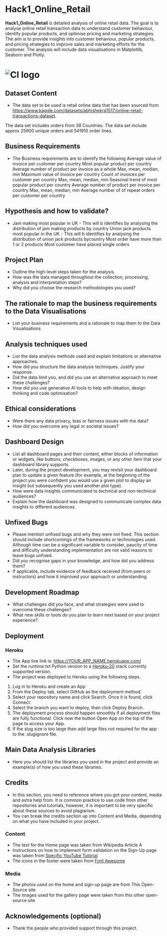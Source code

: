 # Hack1_Online_Retail

**Hack1_Online_Retail** is detailed analysis of online retail data.  The goal is to analyse online retail transaction data to understand customer behaviour, identify popular products, and optimise pricing and marketing strategies. The aim is to provide insights into customer behaviour, popular products, and pricing strategies to improve sales and marketing efforts for the customer.  The analysis will include data visualisations in Matplotlib, Seaborn and Plotly. 

# ![CI logo](https://codeinstitute.s3.amazonaws.com/fullstack/ci_logo_small.png)


## Dataset Content
* The data set to be used is retail online data that has been sourced from  https://www.kaggle.com/datasets/abhishekrp1517/online-retail-transactions-dataset.

The data set includes orders from 38 Countries.
The data set include approx 25900 unique orders and 541910 order lines.


## Business Requirements
* The Business requirements are to identify the following 
Average value of invoice per customer per country
Most popular product per country
Average number of product per invoice as a whole
     Max, mean, median, min
Maximum value of invoice per country
Count of invoices per customer per country
     Max, mean, median, min
Seasonal trend of most popular product per country
Average number of product per invoice per country
     Max, mean, median, min
Average number of of repeat orders per customer per country



## Hypothesis and how to validate?
* Jam making most popular in UK    -  This will b identifies by analysing the distribution of jam making products by country
Union jack products most popular in the UK -  This will b identifies by analysing the distribution of union jack products bycountry
Most order have  more than 1 or 2 products
Most customer have placed single orders


## Project Plan
* Outline the high-level steps taken for the analysis.
* How was the data managed throughout the collection, processing, analysis and interpretation steps?
* Why did you choose the research methodologies you used?

## The rationale to map the business requirements to the Data Visualisations
* List your business requirements and a rationale to map them to the Data Visualisations

## Analysis techniques used
* List the data analysis methods used and explain limitations or alternative approaches.
* How did you structure the data analysis techniques. Justify your response.
* Did the data limit you, and did you use an alternative approach to meet these challenges?
* How did you use generative AI tools to help with ideation, design thinking and code optimisation?

## Ethical considerations
* Were there any data privacy, bias or fairness issues with the data?
* How did you overcome any legal or societal issues?

## Dashboard Design
* List all dashboard pages and their content, either blocks of information or widgets, like buttons, checkboxes, images, or any other item that your dashboard library supports.
* Later, during the project development, you may revisit your dashboard plan to update a given feature (for example, at the beginning of the project you were confident you would use a given plot to display an insight but subsequently you used another plot type).
* How were data insights communicated to technical and non-technical audiences?
* Explain how the dashboard was designed to communicate complex data insights to different audiences. 

## Unfixed Bugs
* Please mention unfixed bugs and why they were not fixed. This section should include shortcomings of the frameworks or technologies used. Although time can be a significant variable to consider, paucity of time and difficulty understanding implementation are not valid reasons to leave bugs unfixed.
* Did you recognise gaps in your knowledge, and how did you address them?
* If applicable, include evidence of feedback received (from peers or instructors) and how it improved your approach or understanding.

## Development Roadmap
* What challenges did you face, and what strategies were used to overcome these challenges?
* What new skills or tools do you plan to learn next based on your project experience? 

## Deployment
### Heroku

* The App live link is: https://YOUR_APP_NAME.herokuapp.com/ 
* Set the runtime.txt Python version to a [Heroku-20](https://devcenter.heroku.com/articles/python-support#supported-runtimes) stack currently supported version.
* The project was deployed to Heroku using the following steps.

1. Log in to Heroku and create an App
2. From the Deploy tab, select GitHub as the deployment method.
3. Select your repository name and click Search. Once it is found, click Connect.
4. Select the branch you want to deploy, then click Deploy Branch.
5. The deployment process should happen smoothly if all deployment files are fully functional. Click now the button Open App on the top of the page to access your App.
6. If the slug size is too large then add large files not required for the app to the .slugignore file.


## Main Data Analysis Libraries
* Here you should list the libraries you used in the project and provide an example(s) of how you used these libraries.


## Credits 

* In this section, you need to reference where you got your content, media and extra help from. It is common practice to use code from other repositories and tutorials, however, it is important to be very specific about these sources to avoid plagiarism. 
* You can break the credits section up into Content and Media, depending on what you have included in your project. 

### Content 

- The text for the Home page was taken from Wikipedia Article A
- Instructions on how to implement form validation on the Sign-Up page was taken from [Specific YouTube Tutorial](https://www.youtube.com/)
- The icons in the footer were taken from [Font Awesome](https://fontawesome.com/)

### Media

- The photos used on the home and sign-up page are from This Open-Source site
- The images used for the gallery page were taken from this other open-source site



## Acknowledgements (optional)
* Thank the people who provided support through this project.